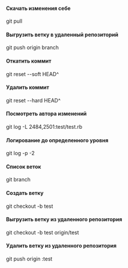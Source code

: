 <h4>Скачать изменения себе</h4>
git pull
<h4>Выгрузить ветку в удаленный репозиторий</h4>
git push origin branch
<h4>Откатить коммит</h4>
git reset --soft HEAD^
<h4>Удалить коммит</h4>
git reset --hard HEAD^
<h4>Посмотреть автора изменений</h4>
git log -L 2484,2501:test/test.rb
<h4>Логирование до определенного уровня</h4>
git log -p -2
<h4>Список веток</h4>
git branch
<h4>Создать ветку</h4>
git checkout -b test
<h4>Выгрузить ветку из удаленного репозитория</h4>
git checkout -b test origin/test
<h4>Удалить ветку из удаленного репозитория</h4>
git push origin :test
